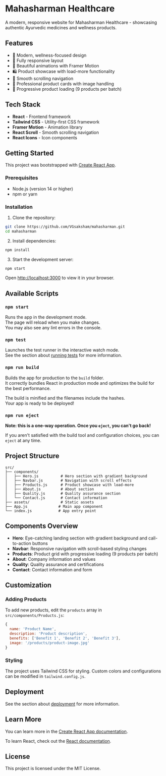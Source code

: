 # Mahasharman Healthcare

A modern, responsive website for Mahasharman Healthcare - showcasing authentic Ayurvedic medicines and wellness products.

## Features

- 🌿 Modern, wellness-focused design
- 📱 Fully responsive layout
- 🎨 Beautiful animations with Framer Motion
- 🛍️ Product showcase with load-more functionality
- 🎯 Smooth scrolling navigation
- 💊 Professional product cards with image handling
- 🔄 Progressive product loading (9 products per batch)

## Tech Stack

- **React** - Frontend framework
- **Tailwind CSS** - Utility-first CSS framework
- **Framer Motion** - Animation library
- **React Scroll** - Smooth scrolling navigation
- **React Icons** - Icon components

## Getting Started

This project was bootstrapped with [Create React App](https://github.com/facebook/create-react-app).

### Prerequisites

- Node.js (version 14 or higher)
- npm or yarn

### Installation

1. Clone the repository:
```bash
git clone https://github.com/VGsaksham/mahasharman.git
cd mahasharman
```

2. Install dependencies:
```bash
npm install
```

3. Start the development server:
```bash
npm start
```

Open [http://localhost:3000](http://localhost:3000) to view it in your browser.

## Available Scripts

### `npm start`

Runs the app in the development mode.\
The page will reload when you make changes.\
You may also see any lint errors in the console.

### `npm test`

Launches the test runner in the interactive watch mode.\
See the section about [running tests](https://facebook.github.io/create-react-app/docs/running-tests) for more information.

### `npm run build`

Builds the app for production to the `build` folder.\
It correctly bundles React in production mode and optimizes the build for the best performance.

The build is minified and the filenames include the hashes.\
Your app is ready to be deployed!

### `npm run eject`

**Note: this is a one-way operation. Once you `eject`, you can't go back!**

If you aren't satisfied with the build tool and configuration choices, you can `eject` at any time.

## Project Structure

```
src/
├── components/
│   ├── Hero.js          # Hero section with gradient background
│   ├── Navbar.js        # Navigation with scroll effects
│   ├── Products.js      # Product showcase with load-more
│   ├── About.js         # About section
│   ├── Quality.js       # Quality assurance section
│   └── Contact.js       # Contact information
├── assets/              # Static assets
├── App.js              # Main app component
└── index.js            # App entry point
```

## Components Overview

- **Hero**: Eye-catching landing section with gradient background and call-to-action buttons
- **Navbar**: Responsive navigation with scroll-based styling changes
- **Products**: Product grid with progressive loading (9 products per batch)
- **About**: Company information and values
- **Quality**: Quality assurance and certifications
- **Contact**: Contact information and form

## Customization

### Adding Products

To add new products, edit the `products` array in `src/components/Products.js`:

```javascript
{
  name: 'Product Name',
  description: 'Product description',
  benefits: ['Benefit 1', 'Benefit 2', 'Benefit 3'],
  image: '/products/product-image.jpg'
}
```

### Styling

The project uses Tailwind CSS for styling. Custom colors and configurations can be modified in `tailwind.config.js`.

## Deployment

See the section about [deployment](https://facebook.github.io/create-react-app/docs/deployment) for more information.

## Learn More

You can learn more in the [Create React App documentation](https://facebook.github.io/create-react-app/docs/getting-started).

To learn React, check out the [React documentation](https://reactjs.org/).

## License

This project is licensed under the MIT License.
